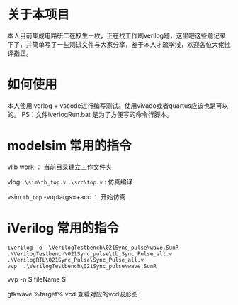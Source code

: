 # 关于本项目 

本人目前集成电路研二在校生一枚，正在找工作刷verilog题，这里吧这些题记录下了，并简单写了一些测试文件与大家分享，鉴于本人才疏学浅，欢迎各位大佬批评指正。

# 如何使用
本人使用iverlog + vscode进行编写测试。使用vivado或者quartus应该也是可以的。
    PS：文件iverlogRun.bat 是为了方便写的命令行脚本。



# modelsim 常用的指令
vlib work  ： 当前目录建立工作文件夹

vlog ``.\sim\tb_top.v``   ``.\src\top.v``  : 仿真编译

vsim ``tb_top`` -voptargs=+acc  ：  开始仿真


# iVerilog 常用的指令

```bush
iverilog -o .\VerilogTestbench\021Sync_pulse\wave.SunR .\VerilogTestbench\021Sync_pulse\tb_Sync_Pulse_all.v .\VerilogRTL\021Sync_Pulse\Sync_Pulse_all.v
vvp  .\VerilogTestbench\021Sync_pulse\wave.SunR  
```
vvp  -n  $ fileName $

gtkwave %target%.vcd  查看对应的vcd波形图
